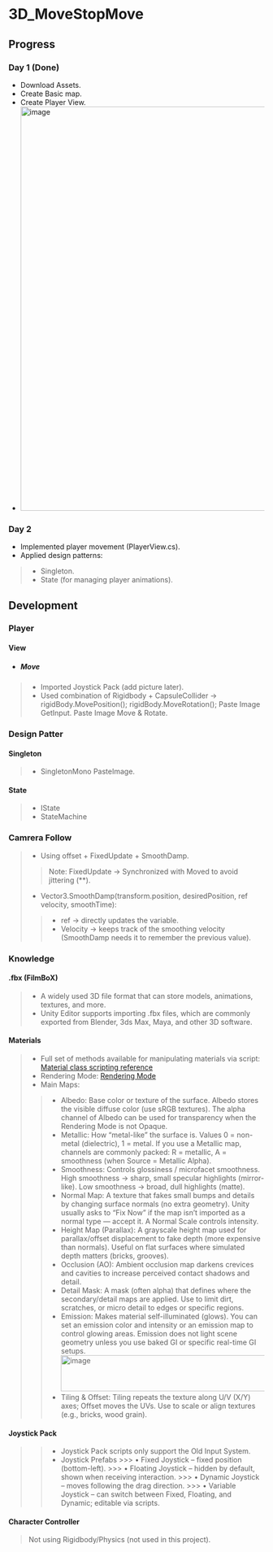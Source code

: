 # 3D_MoveStopMove

## Progress
### Day 1 (Done)
- Download Assets. 
- Create Basic map.
- Create Player View.
- <img width="1156" height="795" alt="image" src="https://github.com/user-attachments/assets/0e41f459-a692-42ea-b4cf-0dfe2005d215" />
### Day 2 
- Implemented player movement (PlayerView.cs).
- Applied design patterns:
> - Singleton. 
> - State (for managing player animations).

## Development
### Player
#### View
- ##### Move
> - Imported Joystick Pack (add picture later). 
> - Used combination of Rigidbody + CapsuleCollider &rarr; rigidBody.MovePosition(); rigidBody.MoveRotation();
> Paste Image GetInput.
> Paste Image Move & Rotate.

### Design Patter
#### Singleton
>  - SingletonMono
> PasteImage.
#### State
> - IState
> - StateMachine

### Camrera Follow
> - Using offset + FixedUpdate + SmoothDamp.
>> Note: FixedUpdate &rarr; Synchronized with Moved to avoid jittering (**).
> - Vector3.SmoothDamp(transform.position, desiredPosition, ref velocity, smoothTime): 
>> - ref → directly updates the variable.
>> - Velocity → keeps track of the smoothing velocity (SmoothDamp needs it to remember the previous value). 

### Knowledge
#### .fbx (FilmBoX)
> - A widely used 3D file format that can store models, animations, textures, and more.
> - Unity Editor supports importing .fbx files, which are commonly exported from Blender, 3ds Max, Maya, and other 3D software. 

#### Materials
> - Full set of methods available for manipulating materials via script: [Material class scripting reference](https://docs.unity3d.com/6000.2/Documentation/ScriptReference/Material.html) </br>
> - Rendering Mode: [Rendering Mode](https://docs.unity3d.com/2018.2/Documentation/Manual/StandardShaderMaterialParameterRenderingMode.html?utm_source=chatgpt.com) </br>
> - Main Maps:
>> - Albedo: Base color or texture of the surface. Albedo stores the visible diffuse color (use sRGB textures). The alpha channel of Albedo can be used for transparency when the Rendering Mode is not Opaque.
>> - Metallic: How “metal-like” the surface is. Values 0 = non-metal (dielectric), 1 = metal. If you use a Metallic map, channels are commonly packed: R = metallic, A = smoothness (when Source = Metallic Alpha).
>> - Smoothness: Controls glossiness / microfacet smoothness. High smoothness → sharp, small specular highlights (mirror-like). Low smoothness → broad, dull highlights (matte).
>> - Normal Map: A texture that fakes small bumps and details by changing surface normals (no extra geometry). Unity usually asks to “Fix Now” if the map isn’t imported as a normal type — accept it. A Normal Scale controls intensity.
>> - Height Map (Parallax): A grayscale height map used for parallax/offset displacement to fake depth (more expensive than normals). Useful on flat surfaces where simulated depth matters (bricks, grooves).
>> - Occlusion (AO): Ambient occlusion map darkens crevices and cavities to increase perceived contact shadows and detail.
>> - Detail Mask: A mask (often alpha) that defines where the secondary/detail maps are applied. Use to limit dirt, scratches, or micro detail to edges or specific regions.
>> - Emission: Makes material self-illuminated (glows). You can set an emission color and intensity or an emission map to control glowing areas. Emission does not light scene geometry unless you use baked GI or specific real-time GI setups.<img width="439" height="71" alt="image" src="https://github.com/user-attachments/assets/e860e6e5-6912-488f-ad59-f34249682987" />
>> - Tiling & Offset: Tiling repeats the texture along U/V (X/Y) axes; Offset moves the UVs. Use to scale or align textures (e.g., bricks, wood grain).
#### Joystick Pack 
>> - Joystick Pack scripts only support the Old Input System.
>> - Joystick Prefabs
    >>> • Fixed Joystick – fixed position (bottom-left).
    >>> • Floating Joystick – hidden by default, shown when receiving interaction. 
    >>> • Dynamic Joystick – moves following the drag direction.
    >>> • Variable Joystick – can switch between Fixed, Floating, and Dynamic; editable via scripts.
#### Character Controller
> Not using Rigidbody/Physics (not used in this project).